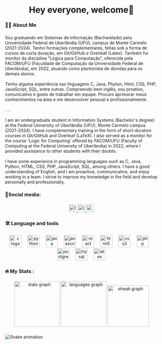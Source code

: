 <h1 align="center">Hey everyone, welcome👋</h1>

###

<h3 align="left">👩‍💻  About Me</h3>

###

<p align="left">Sou graduando em Sistemas de Informação (Bacharelado) pela Universidade Federal de Uberlândia (UFU), campus de Monte Carmelo (2021-2024). Tenho formações complementares, feitas sob a forma de cursos de curta duração, em Git/GitHub e Overleaf (Latex). Também fui monitor da disciplina "Lógica para Computação", oferecida pela FACOM/UFU (Faculdade de Computação da Universidade Federal de Uberlândia), em 2022, atuando como plantonista de dúvidas para os demais alunos.<br><br>Tenho alguma experiência nas linguagens C, Java, Phyton, Html, CSS, PHP, JavaScript, SQL, entre outras. Compreendo bem inglês, sou proativo, comunicativo e gosto de trabalhar em equipe. Procuro aprimorar meus conhecimentos na área e me desenvolver pessoal e profissionalmente.<br><br>. . .<br><br>I am an undergraduate student in Information Systems (Bachelor's degree) at the Federal University of Uberlândia (UFU), Monte Carmelo campus (2021-2024). I have complementary training in the form of short-duration courses in Git/GitHub and Overleaf (LaTeX). I also served as a monitor for the course 'Logic for Computing' offered by FACOM/UFU (Faculty of Computing at the Federal University of Uberlândia) in 2022, where I provided assistance to other students with their doubts.<br><br>I have some experience in programming languages such as C, Java, Python, HTML, CSS, PHP, JavaScript, SQL, among others. I have a good understanding of English, and I am proactive, communicative, and enjoy working in a team. I strive to improve my knowledge in the field and develop personally and professionally.</p>

###

<h3 align="left">📱Social media:</h3>

###

<div align="center">
  <a href="https://www.linkedin.com/in/lucas-manzato-gonçalves-971099249/" target="_blank">
    <img src="https://img.shields.io/static/v1?message=LinkedIn&logo=linkedin&label=&color=0077B5&logoColor=white&labelColor=&style=for-the-badge" height="25" alt="linkedin logo"  />
  </a>
  <a href="https://www.instagram.com/lucasmanzato/" target="_blank">
    <img src="https://img.shields.io/static/v1?message=Instagram&logo=instagram&label=&color=E4405F&logoColor=white&labelColor=&style=for-the-badge" height="25" alt="instagram logo"  />
  </a>
  <img src="https://img.shields.io/static/v1?message=Outlook&logo=microsoft-outlook&label=&color=0078D4&logoColor=white&labelColor=&style=for-the-badge" height="25" alt="microsoft-outlook logo"  />
</div>

###

<h3 align="left">🛠 Language and tools</h3>

###

<div align="center">
  <img src="https://cdn.jsdelivr.net/gh/devicons/devicon/icons/c/c-original.svg" height="40" alt="c logo"  />
  <img width="12" />
  <img src="https://cdn.jsdelivr.net/gh/devicons/devicon/icons/python/python-original.svg" height="40" alt="python logo"  />
  <img width="12" />
  <img src="https://cdn.jsdelivr.net/gh/devicons/devicon/icons/java/java-original.svg" height="40" alt="java logo"  />
  <img width="12" />
  <img src="https://cdn.jsdelivr.net/gh/devicons/devicon/icons/javascript/javascript-original.svg" height="40" alt="javascript logo"  />
  <img width="12" />
  <img src="https://cdn.jsdelivr.net/gh/devicons/devicon/icons/react/react-original.svg" height="40" alt="react logo"  />
  <img width="12" />
  <img src="https://cdn.jsdelivr.net/gh/devicons/devicon/icons/html5/html5-original.svg" height="40" alt="html5 logo"  />
  <img width="12" />
  <img src="https://cdn.jsdelivr.net/gh/devicons/devicon/icons/css3/css3-original.svg" height="40" alt="css3 logo"  />
  <img width="12" />
  <img src="https://cdn.jsdelivr.net/gh/devicons/devicon/icons/php/php-original.svg" height="40" alt="php logo"  />
  <img width="12" />
  <img src="https://cdn.jsdelivr.net/gh/devicons/devicon/icons/postgresql/postgresql-original.svg" height="40" alt="postgresql logo"  />
  <img width="12" />
  <img src="https://cdn.jsdelivr.net/gh/devicons/devicon/icons/mysql/mysql-original.svg" height="40" alt="mysql logo"  />
  <img width="12" />
  <img src="https://cdn.jsdelivr.net/gh/devicons/devicon/icons/latex/latex-original.svg" height="40" alt="latex logo"  />
</div>

###

<h3 align="left">🔥   My Stats :</h3>

###

<div align="center">
  <img src="https://github-readme-stats.vercel.app/api?username=lucasmanzato&hide_title=false&hide_rank=false&show_icons=true&include_all_commits=true&count_private=true&disable_animations=false&theme=radical&locale=en&hide_border=false&order=1" height="150" alt="stats graph"  />
  <img src="https://github-readme-stats.vercel.app/api/top-langs?username=lucasmanzato&locale=en&hide_title=false&layout=compact&card_width=320&langs_count=6&theme=radical&hide_border=false&order=2" height="150" alt="languages graph"  />
  <img src="https://streak-stats.demolab.com?user=lucasmanzato&locale=en&mode=daily&theme=radical&hide_border=false&border_radius=0&order=3" height="136" alt="streak graph"  />
</div>

###

<img src="https://raw.githubusercontent.com/lucasmanzato/lucasmanzato/output/snake.svg" alt="Snake animation" />

###
